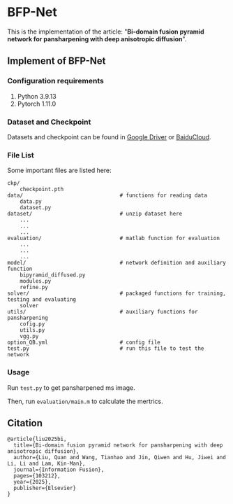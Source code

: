 # BFP-Net
This is the implementation of the article: "**Bi-domain fusion pyramid network for pansharpening with deep anisotropic diffusion**".

## Implement of BFP-Net

### Configuration requirements 

1. Python  3.9.13
2. Pytorch 1.11.0

### Dataset and Checkpoint
Datasets and checkpoint can be found in [Google Driver](https://drive.google.com/drive/folders/1ZeCFPkNf4IlrkIUxoVNNAuK0b25wZ2oh?usp=sharing) or [BaiduCloud](https://pan.baidu.com/s/177x90-aALTWld0pJdw6CBw?pwd=csk2).

### File List
Some important files are listed here:
```
ckp/
    checkpoint.pth
data/                               # functions for reading data
    data.py
    dataset.py
dataset/                            # unzip dataset here
    ...
    ...
    ...
evaluation/                         # matlab function for evaluation
    ...
    ...
    ...
model/                              # network definition and auxiliary function
    bipyramid_diffused.py
    modules.py
    refine.py
solver/                             # packaged functions for training, testing and evaluating
    solver
utils/                              # auxiliary functions for pansharpening
    cofig.py
    utils.py
    vgg.py
option_QB.yml                       # config file
test.py                             # run this file to test the network
```

### Usage
Run  ``test.py`` to get pansharpened ms image.

Then, run ``evaluation/main.m`` to calculate the mertrics.

## Citation
```shell
@article{liu2025bi,
  title={Bi-domain fusion pyramid network for pansharpening with deep anisotropic diffusion},
  author={Liu, Quan and Wang, Tianhao and Jin, Qiwen and Hu, Jiwei and Li, Li and Lam, Kin-Man},
  journal={Information Fusion},
  pages={103212},
  year={2025},
  publisher={Elsevier}
}
```
